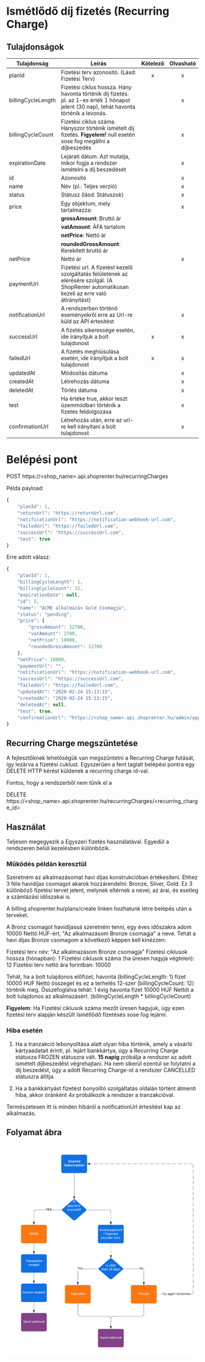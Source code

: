 # Ismétlődő díj fizetés (Recurring Charge)

## Tulajdonságok

|Tulajdonság            |Leírás                                                                                                                                                 |Kötelező       |Olvasható            |
|-----------------------|-------------------------------------------------------------------------------------------------------------------------------------------------------|:-------------:|:-------------------:|
|planId                 | Fizetési terv azonosító. (Lásd: Fizetési Terv)                                                                                                        |       x       |          x          |
|billingCycleLength     | Fizetési ciklus hossza. Hány havonta történik díj fizetés. pl. az 1-es érték 1 hónapot jelent (30 nap), tehát havonta történik a levonás.             |               |          x          |
|billingCycleCount      | Fizetési ciklus száma. Hányszor történik ismételt díj fizetés. **Figyelem!** null esetén sose fog megállni a díjbeszedés                              |               |          x          |
|expirationDate         | Lejárati dátum. Azt mutatja, mikor fogja a rendszer ismételni a díj beszedését                                                                        |               |          x          |
|id                     | Azonosító                                                                                                                                             |               |          x          |
|name                   | Név (pl.: Teljes verzió)                                                                                                                              |               |          x          |
|status                 | Státusz (lásd: Státuszok)                                                                                                                             |               |          x          |
|price                  | Egy objektum, mely tartalmazza:                                                                                                                       |               |          x          |
|                       | **grossAmount**: Bruttó ár                                                                                                                            |               |                     |
|                       | **vatAmount**: ÁFA tartalom                                                                                                                           |               |                     |
|                       | **netPrice**: Nettó ár                                                                                                                                |               |                     |
|                       | **roundedGrossAmount**: Kerekített bruttó ár                                                                                                          |               |                     |
|netPrice               | Nettó ár                                                                                                                                              |               |          x          |
|paymentUrl             | Fizetési url. A fizetést kezelő szolgáltatás felületének az elérésére szolgál. (A ShopRenter automatikusan kezeli az erre való átírányítást)          |               |                     |
|notificationUrl        | A rendszerben történő eseményekről erre az Url-re küld az API értesítést                                                                              |               |          x          |
|successUrl             | A fizetés sikeressége esetén, ide írányítjuk a bolt tulajdonost                                                                                                |       x       |          x          |
|failedUrl              | A fizetés meghiúsulása esetén, ide írányítjuk a bolt tulajdonost                                                                                               |       x       |          x          |
|updatedAt              | Módosítás dátuma                                                                                                                                      |               |          x          |
|createdAt              | Létrehozás dátuma                                                                                                                                     |               |          x          |
|deletedAt              | Törlés dátuma                                                                                                                                         |               |          x          |
|test                   | Ha értéke true, akkor teszt üzemmódban történik a fizetés feldolgozása                                                                                |               |          x          |
|confirmationUrl        | Létrehozás után, erre az url-re kell írányítani a bolt tulajdonost                                                                                             |               |          x          |


# Belépési pont

POST https://<shop_name>.api.shoprenter.hu/recurringCharges

Példa payload:

```javascript
{
    "planId": 1,
    "returnUrl": "https://returnUrl.com",
    "notificationUrl": "https://notification-webhook-url.com",
    "failedUrl": "https://failedUrl.com",
    "successUrl": "https://successUrl.com",
    "test": true
}
```

Erre adott válasz:

```javascript
{
    "planId": 1,
    "billingCycleLength": 1,
    "billingCycleCount": 12,
    "expirationDate": null,
    "id": 5,
    "name": "ACME alkalmazás Gold Csomagja",
    "status": "pending",
    "price": {
        "grossAmount": 12700,
        "vatAmount": 2700,
        "netPrice": 10000,
        "roundedGrossAmount": 12700
    },
    "netPrice": 10000,
    "paymentUrl": "",
    "notificationUrl": "https://notification-webhook-url.com",
    "successUrl": "https://successUrl.com",
    "failedUrl": "https://failedUrl.com",
    "updatedAt": "2020-02-24 15:13:15",
    "createdAt": "2020-02-24 15:13:15",
    "deletedAt": null,
    "test": true,
    "confirmationUrl": "https://<shop_name>.api.shoprenter.hu/admin/app/payment/recurring/5"
}
```

## Recurring Charge megszüntetése

A fejlesztőknek lehetőségük van megszüntetni a Recurring Charge futását, így lezárva a fizetési cuklust.
Egyszerűen a fent taglalt belépési pontra egy DELETE HTTP kérést küldenek a recurring charge id-val.

Fontos, hogy a rendszerből nem tűnik el a 

DELETE https://<shop_name>.api.shoprenter.hu/recurringCharges/<recurring_charge_id>

## Használat

Teljesen megegyezik a Egyszeri fizetés használatával. Egyedül a rendszeren belüli kezelésben különbözik.

### Működés példán keresztül
Szeretném az alkalmazásomat havi díjas konstrukcióban értékesíteni. Ehhez 3 féle havidíjas csomagot akarok hozzárendelni:
Bronze, Silver, Gold.
Ez 3 különböző fizetési tervet jelent, melynek eltérnek a nevei, az árai, és esetleg a számlázási időszakai is.

A billing.shoprenter.hu/plans/create linken hozhatunk létre belépés után a terveket.

A Bronz csomagot havidíjassá szeretném tenni, egy éves időszakra adom 10000 Nettó HUF-ért, "Az alkalmazásom Bronze csomagja" a neve.
Tehát a havi díjas Bronze csomagom a következő képpen kell kinézzen:

Fizetési terv név: "Az alkalmazásom Bronze csomagja"
Fizetési ciklusok hossza (hónapban): 1
Fizetési ciklusok száma (ha üresen hagyja végtelen): 12
Fizetési terv nettó ára forintban: 10000

Tehát, ha a bolt tulajdonos előfizet, havonta (billingCycleLength: 1) fizet 10000 HUF Nettó összeget és ez a terhelés 12-szer (billingCycleCount: 12) történik meg.
Összefoglalva tehát: 1 évig havonta fizet 10000 HUF Nettót a bolt tulajdonos az alkalmazásért. (billingCycleLength * billingCycleCount)

**Figyelem**: Ha Fizetési ciklusok száma mezőt üresen hagyjuk, úgy ezen fizetési terv alapján készült Ismétlődő fizetésés sose fog lejárni.

### Hiba esetén
1. Ha a tranzakció lebonyolítása alatt olyan hiba történik, amely a vásárló kártyaadatait érinti, pl. lejárt bankkártya, úgy a Recurring Charge státusza FROZEN státuszra vált. **15 napig** próbálja a rendszer az adott ismételt díjbeszedést végrehajtani.
Ha nem sikerül ezentúl se folytatni a díj beszedést, úgy a adott Recurring Charge-ot a rendszer CANCELLED státuszra állítja.

2. Ha a bankkártyást fizetést bonyolító szolgáltatás oldalán történt átmenti hiba, akkor óránként 4x próbálkozik a rendszer a tranzakcióval.

Természetesen itt is minden hibáról a notificationUrl értesítést kap az alkalmazás.

## Folyamat ábra

![One Time Charge](../image/Recurring%20Charge%20flow.png)